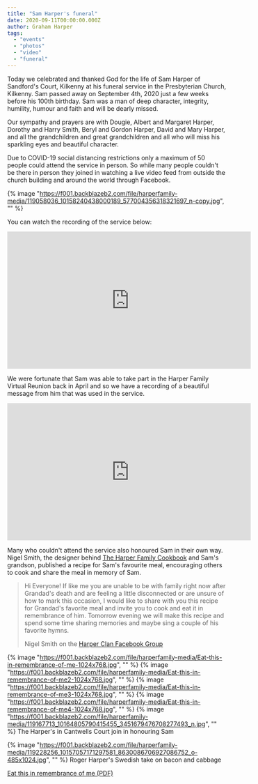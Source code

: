 ```yaml
---
title: "Sam Harper's funeral"
date: 2020-09-11T00:00:00.000Z
author: Graham Harper
tags:
  - "events"
  - "photos"
  - "video"
  - "funeral"
---
```


Today we celebrated and thanked God for the life of Sam Harper of Sandford's Court, Kilkenny at his funeral service in the Presbyterian Church, Kilkenny. Sam passed away on September 4th, 2020 just a few weeks before his 100th birthday. Sam was a man of deep character, integrity, humility, humour and faith and will be dearly missed.

Our sympathy and prayers are with Dougie, Albert and Margaret Harper, Dorothy and Harry Smith, Beryl and Gordon Harper, David and Mary Harper, and all the grandchildren and great grandchildren and all who will miss his sparkling eyes and beautiful character.

Due to COVID-19 social distancing restrictions only a maximum of 50 people could attend the service in person. So while many people couldn't be there in person they joined in watching a live video feed from outside the church building and around the world through Facebook.

{% image "https://f001.backblazeb2.com/file/harperfamily-media/119058036_10158240438000189_577004356318321697_n-copy.jpg", "" %}

You can watch the recording of the service below:

<iframe class="video" src="https://www.facebook.com/plugins/video.php?href=https%3A%2F%2Fwww.facebook.com%2Fkilkennychurch%2Fvideos%2F413972249567174%2F&show_text=0&width=560" width="560" height="315" style="border:none;overflow:hidden" scrolling="no" frameborder="0" allowfullscreen="true" allow="autoplay; clipboard-write; encrypted-media; picture-in-picture; web-share" allowFullScreen="true"></iframe>

We were fortunate that Sam was able to take part in the Harper Family Virtual Reunion back in April and so we have a recording of a beautiful message from him that was used in the service.

<iframe class="video" width="560" height="315" src="https://www.youtube-nocookie.com/embed/Ja5nvzJdDDY" title="YouTube video player" frameborder="0" allow="accelerometer; autoplay; clipboard-write; encrypted-media; gyroscope; picture-in-picture; web-share" allowfullscreen></iframe>

Many who couldn't attend the service also honoured Sam in their own way. Nigel Smith, the designer behind [The Harper Family Cookbook](http://harperfamily.ie/2019/11/10/pre-reunion-meal-and-photo-shoot/) and Sam's grandson, published a recipe for Sam's favourite meal, encouraging others to cook and share the meal in memory of Sam.

> Hi Everyone! If like me you are unable to be with family right now after Grandad's death and are feeling a little disconnected or are unsure of how to mark this occasion, I would like to share with you this recipe for Grandad's favorite meal and invite you to cook and eat it in remembrance of him. Tomorrow evening we will make this recipe and spend some time sharing memories and maybe sing a couple of his favorite hymns.
>
> Nigel Smith on the [Harper Clan Facebook Group](https://www.facebook.com/groups/121341441277128/permalink/3324687487609158/)

{% image "https://f001.backblazeb2.com/file/harperfamily-media/Eat-this-in-remembrance-of-me-1024x768.jpg", "" %}
{% image "https://f001.backblazeb2.com/file/harperfamily-media/Eat-this-in-remembrance-of-me2-1024x768.jpg", "" %}
{% image "https://f001.backblazeb2.com/file/harperfamily-media/Eat-this-in-remembrance-of-me3-1024x768.jpg", "" %}
{% image "https://f001.backblazeb2.com/file/harperfamily-media/Eat-this-in-remembrance-of-me4-1024x768.jpg", "" %}
{% image "https://f001.backblazeb2.com/file/harperfamily-media/119167713_10164805790415455_3451679476708277493_n.jpg", "" %}
The Harper's in Cantwells Court join in honouring Sam

{% image "https://f001.backblazeb2.com/file/harperfamily-media/119228256_10157057171297581_8630086706927086752_o-485x1024.jpg", "" %}
Roger Harper's Swedish take on bacon and cabbage

[Eat this in remembrance of me (PDF)](https://f001.backblazeb2.com/file/harperfamily-media/Eat-this-in-remembrance-of-me.pdf)
